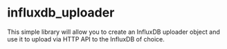 # influxdb_uploader

This simple library will allow you to create an InfluxDB uploader object and use it to upload via HTTP API to the InfluxDB of choice.
